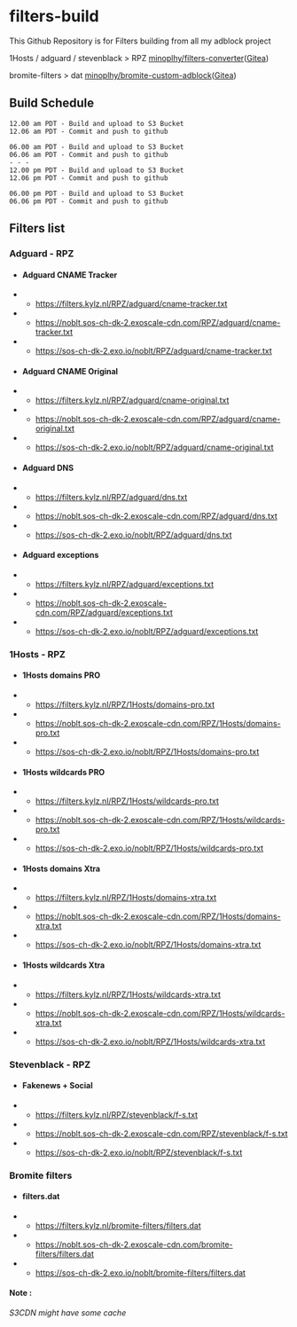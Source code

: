 # filters-build
This Github Repository is for Filters building from all my adblock project

1Hosts / adguard / stevenblack > RPZ [minoplhy/filters-converter](https://github.com/minoplhy/filters-converter)([Gitea](https://git.kylz.nl/GitHub/filters-converter))

bromite-filters > dat [minoplhy/bromite-custom-adblock](https://github.com/minoplhy/bromite-custom-adblock)([Gitea](https://git.kylz.nl/GitHub/bromite-custom-adblock))
## Build Schedule
```
12.00 am PDT - Build and upload to S3 Bucket
12.06 am PDT - Commit and push to github

06.00 am PDT - Build and upload to S3 Bucket
06.06 am PDT - Commit and push to github
- - -
12.00 pm PDT - Build and upload to S3 Bucket
12.06 pm PDT - Commit and push to github

06.00 pm PDT - Build and upload to S3 Bucket
06.06 pm PDT - Commit and push to github
```
## Filters list
### Adguard - RPZ

* #### Adguard CNAME Tracker

* * https://filters.kylz.nl/RPZ/adguard/cname-tracker.txt

* * https://noblt.sos-ch-dk-2.exoscale-cdn.com/RPZ/adguard/cname-tracker.txt

* * https://sos-ch-dk-2.exo.io/noblt/RPZ/adguard/cname-tracker.txt


* #### Adguard CNAME Original

* * https://filters.kylz.nl/RPZ/adguard/cname-original.txt

* * https://noblt.sos-ch-dk-2.exoscale-cdn.com/RPZ/adguard/cname-original.txt

* * https://sos-ch-dk-2.exo.io/noblt/RPZ/adguard/cname-original.txt

* #### Adguard DNS

* * https://filters.kylz.nl/RPZ/adguard/dns.txt

* * https://noblt.sos-ch-dk-2.exoscale-cdn.com/RPZ/adguard/dns.txt

* * https://sos-ch-dk-2.exo.io/noblt/RPZ/adguard/dns.txt

* #### Adguard exceptions

* * https://filters.kylz.nl/RPZ/adguard/exceptions.txt

* * https://noblt.sos-ch-dk-2.exoscale-cdn.com/RPZ/adguard/exceptions.txt

* * https://sos-ch-dk-2.exo.io/noblt/RPZ/adguard/exceptions.txt

### 1Hosts - RPZ

* #### 1Hosts domains PRO

* * https://filters.kylz.nl/RPZ/1Hosts/domains-pro.txt

* * https://noblt.sos-ch-dk-2.exoscale-cdn.com/RPZ/1Hosts/domains-pro.txt

* * https://sos-ch-dk-2.exo.io/noblt/RPZ/1Hosts/domains-pro.txt

* #### 1Hosts wildcards PRO

* * https://filters.kylz.nl/RPZ/1Hosts/wildcards-pro.txt

* * https://noblt.sos-ch-dk-2.exoscale-cdn.com/RPZ/1Hosts/wildcards-pro.txt

* * https://sos-ch-dk-2.exo.io/noblt/RPZ/1Hosts/wildcards-pro.txt

* #### 1Hosts domains Xtra

* * https://filters.kylz.nl/RPZ/1Hosts/domains-xtra.txt

* * https://noblt.sos-ch-dk-2.exoscale-cdn.com/RPZ/1Hosts/domains-xtra.txt

* * https://sos-ch-dk-2.exo.io/noblt/RPZ/1Hosts/domains-xtra.txt

* #### 1Hosts wildcards Xtra

* * https://filters.kylz.nl/RPZ/1Hosts/wildcards-xtra.txt

* * https://noblt.sos-ch-dk-2.exoscale-cdn.com/RPZ/1Hosts/wildcards-xtra.txt

* * https://sos-ch-dk-2.exo.io/noblt/RPZ/1Hosts/wildcards-xtra.txt

### Stevenblack - RPZ

* #### Fakenews + Social

* * https://filters.kylz.nl/RPZ/stevenblack/f-s.txt

* * https://noblt.sos-ch-dk-2.exoscale-cdn.com/RPZ/stevenblack/f-s.txt

* * https://sos-ch-dk-2.exo.io/noblt/RPZ/stevenblack/f-s.txt

### Bromite filters

* #### filters.dat

* * https://filters.kylz.nl/bromite-filters/filters.dat

* * https://noblt.sos-ch-dk-2.exoscale-cdn.com/bromite-filters/filters.dat

* * https://sos-ch-dk-2.exo.io/noblt/bromite-filters/filters.dat

#### Note :
_S3CDN might have some cache_
